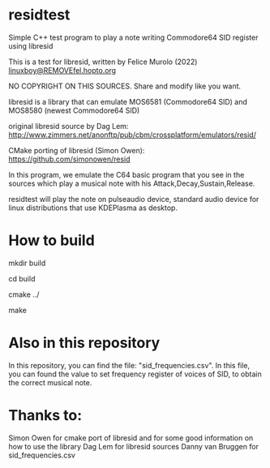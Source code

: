 # residtest
Simple C++ test program to play a note writing Commodore64 SID register using libresid

This is a test for libresid, written by Felice Murolo (2022) linuxboy@REMOVEfel.hopto.org

NO COPYRIGHT ON THIS SOURCES. Share and modify like you want.

libresid is a library that can emulate MOS6581 (Commodore64 SID) and MOS8580 (newest Commodore64 SID)

original libresid source by Dag Lem: http://www.zimmers.net/anonftp/pub/cbm/crossplatform/emulators/resid/

CMake porting of libresid (Simon Owen): https://github.com/simonowen/resid

In this program, we emulate the C64 basic program that you see in the sources which play a musical note with his Attack,Decay,Sustain,Release.

residtest will play the note on pulseaudio device, standard audio device for linux distributions that use KDEPlasma as desktop.


# How to build
mkdir build

cd build

cmake ../

make

# Also in this repository
In this repository, you can find the file: "sid_frequencies.csv". In this file, you can found the value to set frequency register of voices of SID, to obtain the correct musical note.

# Thanks to:
Simon Owen for cmake port of libresid and for some good information on how to use the library
Dag Lem for libresid sources
Danny van Bruggen for sid_frequencies.csv

